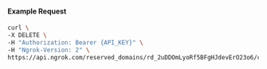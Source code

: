 <!-- Code generated for API Clients. DO NOT EDIT. -->

#### Example Request

```bash
curl \
-X DELETE \
-H "Authorization: Bearer {API_KEY}" \
-H "Ngrok-Version: 2" \
https://api.ngrok.com/reserved_domains/rd_2uDDOmLyoRf5BFgHJdevErO23o6/certificate
```
